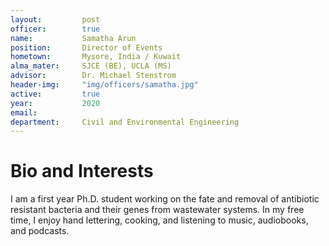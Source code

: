 ```yaml
---
layout:     	post
officer: 		true
name:      		Samatha Arun
position: 		Director of Events
hometown: 		Mysore, India / Kuwait
alma_mater: 	SJCE (BE), UCLA (MS)
advisor: 		Dr. Michael Stenstrom
header-img: 	"img/officers/samatha.jpg"
active: 		true
year:  			2020
email: 			
department: 	Civil and Environmental Engineering
---
```


# Bio and Interests
I am a first year Ph.D. student working on the fate and removal of antibiotic resistant bacteria and their genes from wastewater systems. 
In my free time, I enjoy hand lettering, cooking, and listening to music, audiobooks, and podcasts.
